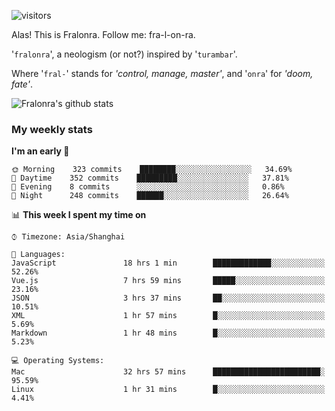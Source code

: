 ![visitors](https://visitor-badge.glitch.me/badge?page_id=fralonra.fralonra)

Alas! This is Fralonra. Follow me: fra-l-on-ra.

'`fralonra`', a neologism (or not?) inspired by '`turambar`'.

Where '`fral-`' stands for *'control, manage, master'*, and '`onra`' for *'doom, fate'*.

![Fralonra's github stats](https://github-readme-stats.vercel.app/api?username=fralonra)

### My weekly stats

<!--START_SECTION:waka-->
**I'm an early 🐤** 

```text
🌞 Morning    323 commits    ████████░░░░░░░░░░░░░░░░░   34.69% 
🌆 Daytime    352 commits    █████████░░░░░░░░░░░░░░░░   37.81% 
🌃 Evening    8 commits      ░░░░░░░░░░░░░░░░░░░░░░░░░   0.86% 
🌙 Night      248 commits    ██████░░░░░░░░░░░░░░░░░░░   26.64%

```


📊 **This week I spent my time on** 

```text
⌚︎ Timezone: Asia/Shanghai

💬 Languages: 
JavaScript               18 hrs 1 min        █████████████░░░░░░░░░░░░   52.26% 
Vue.js                   7 hrs 59 mins       █████░░░░░░░░░░░░░░░░░░░░   23.16% 
JSON                     3 hrs 37 mins       ██░░░░░░░░░░░░░░░░░░░░░░░   10.51% 
XML                      1 hr 57 mins        █░░░░░░░░░░░░░░░░░░░░░░░░   5.69% 
Markdown                 1 hr 48 mins        █░░░░░░░░░░░░░░░░░░░░░░░░   5.23%

💻 Operating Systems: 
Mac                      32 hrs 57 mins      ████████████████████████░   95.59% 
Linux                    1 hr 31 mins        █░░░░░░░░░░░░░░░░░░░░░░░░   4.41%

```


<!--END_SECTION:waka-->